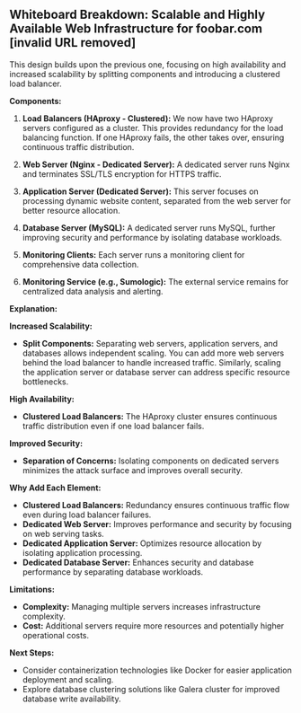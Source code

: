 ## Whiteboard Breakdown: Scalable and Highly Available Web Infrastructure for foobar.com [invalid URL removed]

This design builds upon the previous one, focusing on high availability and increased scalability by splitting components and introducing a clustered load balancer.

**Components:**

1. **Load Balancers (HAproxy - Clustered):** We now have two HAproxy servers configured as a cluster. This provides redundancy for the load balancing function. If one HAproxy fails, the other takes over, ensuring continuous traffic distribution.

2. **Web Server (Nginx - Dedicated Server):** A dedicated server runs Nginx and terminates SSL/TLS encryption for HTTPS traffic.

3. **Application Server (Dedicated Server):** This server focuses on processing dynamic website content, separated from the web server for better resource allocation.

4. **Database Server (MySQL):** A dedicated server runs MySQL, further improving security and performance by isolating database workloads.

5. **Monitoring Clients:**  Each server runs a monitoring client for comprehensive data collection.

6. **Monitoring Service (e.g., Sumologic):** The external service remains for centralized data analysis and alerting.

**Explanation:**

**Increased Scalability:**

* **Split Components:** Separating web servers, application servers, and databases allows independent scaling. You can add more web servers behind the load balancer to handle increased traffic. Similarly, scaling the application server or database server can address specific resource bottlenecks.

**High Availability:**

* **Clustered Load Balancers:** The HAproxy cluster ensures continuous traffic distribution even if one load balancer fails.

**Improved Security:**

* **Separation of Concerns:** Isolating components on dedicated servers minimizes the attack surface and improves overall security.

**Why Add Each Element:**

* **Clustered Load Balancers:** Redundancy ensures continuous traffic flow even during load balancer failures.
* **Dedicated Web Server:**  Improves performance and security by focusing on web serving tasks.
* **Dedicated Application Server:** Optimizes resource allocation by isolating application processing.
* **Dedicated Database Server:**  Enhances security and database performance by separating database workloads.

**Limitations:**

* **Complexity:** Managing multiple servers increases infrastructure complexity.
* **Cost:** Additional servers require more resources and potentially higher operational costs.

**Next Steps:**

* Consider containerization technologies like Docker for easier application deployment and scaling.
* Explore database clustering solutions like Galera cluster for improved database write availability. 
